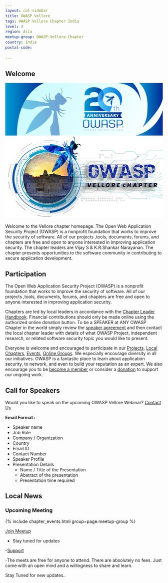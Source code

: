 ```yaml
---
layout: col-sidebar
title: OWASP Vellore
tags: OWASP Vellore Chapter India
level: 3
region: Asia
meetup-group: OWASP-Vellore-Chapter
country: India
postal-code: 

---
```


## Welcome
<img src="assets/images/anniversary.png" alt="anniversary.png"/>


<img src="assets/images/unnamed.png"/>

Welcome to the Vellore chapter homepage. The Open Web Application Security Project (OWASP) is a nonprofit foundation that works to improve the security of software. All of our projects ,tools, documents, forums, and chapters are free and open to anyone interested in improving application security. The chapter leaders are Vijay S & K.R.Shankar Narayanan. The chapter presents opportunities to the software community in contributing to secure application development.

## Participation
The Open Web Application Security Project (OWASP) is a nonprofit foundation that works to improve the security of software. All of our projects ,tools, documents, forums, and chapters are free and open to anyone interested in improving application security. 

Chapters are led by local leaders in accordance with the [Chapter Leader Handbook](/www-policy/rules-of-procedure/chapter-handbook). Financial contributions should only be made online using the authorized online donation button. To be a SPEAKER at ANY OWASP Chapter in the world simply review the [speaker agreement](/www-policy/speaker-agreement) and then contact the local chapter leader with details of what OWASP Project, independent research, or related software security topic you would like to present.

Everyone is welcome and encouraged to participate in our [Projects](https://owasp.org/projects/), [Local Chapters](/chapters), [Events](https://owasp.org/events/), [Online Groups](https://groups.google.com/a/owasp.com/). We especially encourage diversity in all our initiatives. OWASP is a fantastic place to learn about application security, to network, and even to build your reputation as an expert. We also encourage you to be [become a member](https://owasp.org/membership/) or consider a [donation](https://owasp.org/donate/?reponame=www-chapter-vellore&title=OWASP+Vellore) to support our ongoing work.

## Call for Speakers

Would you like to speak on the upcoming OWASP Vellore Webinar? [Contact Us](mailto:vijay.s@owasp.org)

**Email Format :**

- Speaker name
- Job Role
- Company / Organization
- Country
- Email ID
- Contact Number
- Speaker Profile
- Presentation Details
    - Name / Title of the Presentation
    - Abstract of the presentation
    - Presentation time required

## Local News

### Upcoming Meeting
{% include chapter_events.html group=page.meetup-group %}

[Join Meetup](https://www.meetup.com/OWASP-Vellore-Chapter/)

- Stay tuned for updates

-[Support](mailto:vijay.s@owasp.org)

-The meets are free for anyone to attend. There are absolutely no fees. Just come with an open mind and a willingness to share and learn.

Stay Tuned for new updates..

